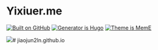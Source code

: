 # Yixiuer.me

[![Built on GitHub](https://github.com/yixiuer/yixiuer.me/workflows/build/badge.svg)](https://github.com/yixiuer/yixiuer.me/actions)
[![Generator is Hugo](https://img.shields.io/badge/Generator-Hugo-ff4088?&logo=hugo)](https://github.com/gohugoio/hugo)
[![Theme is MemE](https://img.shields.io/badge/Theme-MemE-2a6df4)](https://github.com/reuixiy/hugo-theme-meme)

<a rel="license" href="http://creativecommons.org/licenses/by-nc-sa/4.0/"><img style="border-width:0" src="https://i.creativecommons.org/l/by-nc-sa/4.0/88x31.png" /></a>#   j i a o j u n 2 l n . g i t h u b . i o  
 